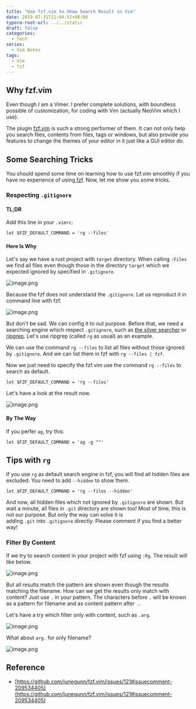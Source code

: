 ```yaml
---
title: "Use fzf.vim to Show Search Result in Vim"
date: 2019-07-31T11:04:57+08:00
typora-root-url: ../../static
draft: false
categories:
  - tech
series:
  - Vim Notes
tags:
  - Vim
  - fzf
---
```

## Why fzf.vim

Even though I am a Vimer. I prefer complete solutions, with boundless possible of customization, for coding with Vim (actually NeoVim which I use).

The plugin [fzf.vim](https://github.com/junegunn/fzf.vim) is such a strong performer of them. It can not only help you search files, contents from files, tags or windows, but also provide you features to change the themes of your editor in it just like a GUI editor do.

## Some Searching Tricks

You should spend some time on learning how to use fzf.vim smoothly if you have no experience of using[ fzf](https://www.yuque.com/jtr109/zima/tk6fdc/edit). Now, let me show you some tricks.


### Respecting `.gitignore` 

#### TL;DR

Add this line in your `.vimrc`:

```shell
let $FZF_DEFAULT_COMMAND = 'rg --files'
```

#### Here Is Why

Let's say we have a rust project with `target` directory. When calling `:Files` we find all files even though those in the directory `target` which we expected ignored by specified in `.gitignore`.

![image.png](/images/use-fzf-dot-vim-to-show-search-result-in-vim.assets/1561773303637-969795e1-fa69-46a3-8cca-342e5ef485cd.png)

Because the fzf does not understand the `.gitignore`. Let us reproduct it in command line with fzf.


![image.png](/images/use-fzf-dot-vim-to-show-search-result-in-vim.assets/1561773516508-3e3d3a52-f971-4fe5-9523-0ab84d3d1324.png)

But don't be sad. We can config it to out purpose. Before that, we need a searching engine which respect `.gitignore`, such as [the silver searcher](https://www.yuque.com/jtr109/zima/tk6fdc/edit) or [ripgrep](https://github.com/BurntSushi/ripgrep). Let's use ripgrep (called `rg` as usual) as an example.


We can use the command `rg --files` to list all files without those ignored by `.gitignore`. And we can list them in fzf with `rg --files | fzf`.

Now we just need to specify the fzf.vim use the command `rg --files` to search as default.

```shell
let $FZF_DEFAULT_COMMAND = 'rg --files'
```

Let's have a look at the result now.

![image.png](/images/use-fzf-dot-vim-to-show-search-result-in-vim.assets/1561779008133-7d660fba-b986-411f-81f3-4c265d8a7620.png)

#### By The Way

If you perfer `ag`, try this:

```shell
let $FZF_DEFAULT_COMMAND = 'ag -g ""'
```

## Tips with `rg`
If you use `rg` as default search engine in fzf, you will find all hidden files are excluded. You need to add `--hidden` to show them.

```shell
let $FZF_DEFAULT_COMMAND = 'rg --files --hidden'
```

And now, all hidden files which not ignored by `.gitignore` are shown. But wait a minute, all files in `.git` directory are shown too! Most of time, this is not our purpose. But only the way can solve it is adding `.git` into `.gitignore` directly. Please comment if you find a better way!

### Filter By Content

If we try to search content in your project with fzf using `:Rg`. The result will like below.

![image.png](/images/use-fzf-dot-vim-to-show-search-result-in-vim.assets/1561779585101-a49256e1-834d-4b6d-9af2-cce51a7c66e2.png)

But all results match the pattern are shown even though the results matching the filename. How can we get the results only match with content? Just use `.` in your pattern. The characters before `.` will be known as a pattern for filename and as content pattern after `.`.

Let's have a try which filter only with content, such as `.arg`.

![image.png](/images/use-fzf-dot-vim-to-show-search-result-in-vim.assets/1561779567738-a83a4772-407e-4164-9b03-4be67308de20.png)

What about `arg.` for only filename?

![image.png](/images/use-fzf-dot-vim-to-show-search-result-in-vim.assets/1561779676551-b34a407d-4ccd-4b90-a687-a4cfc8562d4f.png)

## Reference

- [https://github.com/junegunn/fzf.vim/issues/121#issuecomment-209534405](https://github.com/junegunn/fzf.vim/issues/121#issuecomment-209534405)
